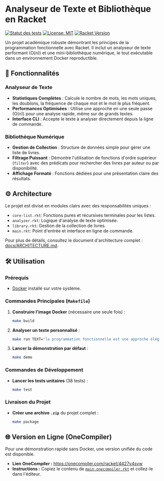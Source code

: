# Analyseur de Texte et Bibliothèque en Racket

[![Statut des tests](https://img.shields.io/badge/tests-38/38%20succès-brightgreen)](tests.rkt)
[![License: MIT](https://img.shields.io/badge/License-MIT-blue.svg)](LICENSE)
[![Racket Version](https://img.shields.io/badge/Racket-8.7-blueviolet)](https://racket-lang.org/)

Un projet académique robuste démontrant les principes de la programmation fonctionnelle avec Racket. Il inclut un analyseur de texte performant (O(n)) et une mini-bibliothèque numérique, le tout exécutable dans un environnement Docker reproductible.

## 🚀 Fonctionnalités

### Analyseur de Texte
-   **Statistiques Complètes** : Calcule le nombre de mots, les mots uniques, les doublons, la fréquence de chaque mot et le mot le plus fréquent.
-   **Performances Optimisées** : Utilise une approche en une seule passe (O(n)) pour une analyse rapide, même sur de grands textes.
-   **Interface CLI** : Accepte le texte à analyser directement depuis la ligne de commande.

### Bibliothèque Numérique
-   **Gestion de Collection** : Structure de données simple pour gérer une liste de livres.
-   **Filtrage Puissant** : Démontre l'utilisation de fonctions d'ordre supérieur (`filter`) avec des prédicats pour rechercher des livres par auteur ou par disponibilité.
-   **Affichage Formaté** : Fonctions dédiées pour une présentation claire des résultats.

## ⚙️ Architecture

Le projet est divisé en modules clairs avec des responsabilités uniques :
-   `core-list.rkt`: Fonctions pures et récursives terminales pour les listes.
-   `analyzer.rkt`: Logique d'analyse de texte optimisée.
-   `library.rkt`: Gestion de la collection de livres.
-   `main.rkt`: Point d'entrée et interface en ligne de commande.

Pour plus de détails, consultez le document d'architecture complet : [docs/ARCHITECTURE.md](docs/ARCHITECTURE.md).

## 🛠️ Utilisation

### Prérequis
-   [Docker](https://www.docker.com/get-started) installé sur votre système.

### Commandes Principales (`Makefile`)

1.  **Construire l'image Docker** (nécessaire une seule fois) :
    ```bash
    make build
    ```

2.  **Analyser un texte personnalisé** :
    ```bash
    make run TEXT="la programmation fonctionnelle est une approche élégante"
    ```

3.  **Lancer la démonstration par défaut** :
    ```bash
    make demo
    ```

### Commandes de Développement

-   **Lancer les tests unitaires** (38 tests) :
    ```bash
    make test
    ```

### Livraison du Projet

-   **Créer une archive `.zip`** du projet complet :
    ```bash
    make package
    ```

## 🌐 Version en Ligne (OneCompiler)

Pour une démonstration rapide sans Docker, une version unifiée du code est disponible.
-   **Lien OneCompiler :** https://onecompiler.com/racket/4427v4svw
-   **Instructions :** Copiez le contenu de [`main.onecompiler.rkt`](main.onecompiler.rkt) et collez-le dans l'éditeur.
